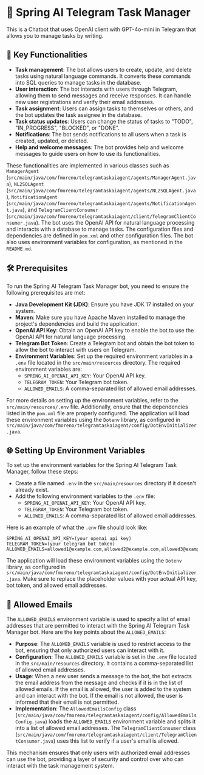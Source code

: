 # 🌟 Spring AI Telegram Task Manager

This is a Chatbot that uses OpenAI client with GPT-4o-mini in Telegram that allows you to manage tasks by writing. 

## 🚀 Key Functionalities

* **Task management**: The bot allows users to create, update, and delete tasks using natural language commands. It converts these commands into SQL queries to manage tasks in the database.
* **User interaction**: The bot interacts with users through Telegram, allowing them to send messages and receive responses. It can handle new user registrations and verify their email addresses.
* **Task assignment**: Users can assign tasks to themselves or others, and the bot updates the task assignee in the database.
* **Task status updates**: Users can change the status of tasks to "TODO", "IN_PROGRESS", "BLOCKED", or "DONE".
* **Notifications**: The bot sends notifications to all users when a task is created, updated, or deleted.
* **Help and welcome messages**: The bot provides help and welcome messages to guide users on how to use its functionalities.

These functionalities are implemented in various classes such as `ManagerAgent` (`src/main/java/com/fmoreno/telegramtaskaiagent/agents/ManagerAgent.java`), `NL2SQLAgent` (`src/main/java/com/fmoreno/telegramtaskaiagent/agents/NL2SQLAgent.java`), `NotificationAgent` (`src/main/java/com/fmoreno/telegramtaskaiagent/agents/NotificationAgent.java`), and `TelegramClientConsumer` (`src/main/java/com/fmoreno/telegramtaskaiagent/client/TelegramClientConsumer.java`). The bot uses the OpenAI API for natural language processing and interacts with a database to manage tasks. The configuration files and dependencies are defined in `pom.xml` and other configuration files. The bot also uses environment variables for configuration, as mentioned in the `README.md`.

## 🛠️ Prerequisites

To run the Spring AI Telegram Task Manager bot, you need to ensure the following prerequisites are met:

* **Java Development Kit (JDK)**: Ensure you have JDK 17 installed on your system.
* **Maven**: Make sure you have Apache Maven installed to manage the project's dependencies and build the application.
* **OpenAI API Key**: Obtain an OpenAI API key to enable the bot to use the OpenAI API for natural language processing.
* **Telegram Bot Token**: Create a Telegram bot and obtain the bot token to allow the bot to interact with users on Telegram.
* **Environment Variables**: Set up the required environment variables in a `.env` file located in the `src/main/resources` directory. The required environment variables are:
  * `SPRING_AI_OPENAI_API_KEY`: Your OpenAI API key.
  * `TELEGRAM_TOKEN`: Your Telegram bot token.
  * `ALLOWED_EMAILS`: A comma-separated list of allowed email addresses.

For more details on setting up the environment variables, refer to the `src/main/resources/.env` file. Additionally, ensure that the dependencies listed in the `pom.xml` file are properly configured. The application will load these environment variables using the `Dotenv` library, as configured in `src/main/java/com/fmoreno/telegramtaskaiagent/config/DotEnvInitializer.java`.

## 🌐 Setting Up Environment Variables

To set up the environment variables for the Spring AI Telegram Task Manager, follow these steps:

* Create a file named `.env` in the `src/main/resources` directory if it doesn't already exist.
* Add the following environment variables to the `.env` file:
  * `SPRING_AI_OPENAI_API_KEY`: Your OpenAI API key.
  * `TELEGRAM_TOKEN`: Your Telegram bot token.
  * `ALLOWED_EMAILS`: A comma-separated list of allowed email addresses.

Here is an example of what the `.env` file should look like:

```
SPRING_AI_OPENAI_API_KEY=(your openai api key)
TELEGRAM_TOKEN=(your telegram bot token)
ALLOWED_EMAILS=allowed1@example.com,allowed2@example.com,allowed3@example.com
```

The application will load these environment variables using the `Dotenv` library, as configured in `src/main/java/com/fmoreno/telegramtaskaiagent/config/DotEnvInitializer.java`. Make sure to replace the placeholder values with your actual API key, bot token, and allowed email addresses.

## 📧 Allowed Emails

The `ALLOWED_EMAILS` environment variable is used to specify a list of email addresses that are permitted to interact with the Spring AI Telegram Task Manager bot. Here are the key points about the `ALLOWED_EMAILS`:

* **Purpose**: The `ALLOWED_EMAILS` variable is used to restrict access to the bot, ensuring that only authorized users can interact with it.
* **Configuration**: The `ALLOWED_EMAILS` variable is set in the `.env` file located in the `src/main/resources` directory. It contains a comma-separated list of allowed email addresses.
* **Usage**: When a new user sends a message to the bot, the bot extracts the email address from the message and checks if it is in the list of allowed emails. If the email is allowed, the user is added to the system and can interact with the bot. If the email is not allowed, the user is informed that their email is not permitted.
* **Implementation**: The `AllowedEmailsConfig` class (`src/main/java/com/fmoreno/telegramtaskaiagent/config/AllowedEmailsConfig.java`) loads the `ALLOWED_EMAILS` environment variable and splits it into a list of allowed email addresses. The `TelegramClientConsumer` class (`src/main/java/com/fmoreno/telegramtaskaiagent/client/TelegramClientConsumer.java`) uses this list to verify if a user's email is allowed.

This mechanism ensures that only users with authorized email addresses can use the bot, providing a layer of security and control over who can interact with the task management system.
